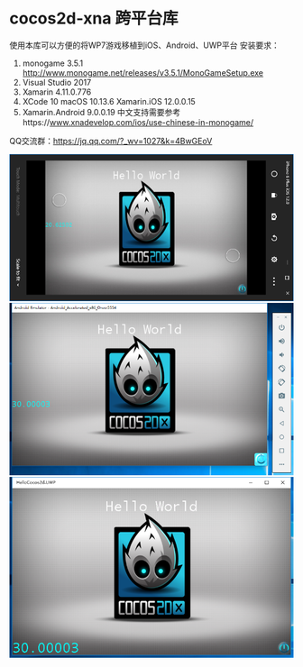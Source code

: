 ﻿# cocos2d-xna 跨平台库
使用本库可以方便的将WP7游戏移植到iOS、Android、UWP平台
安装要求：
1. monogame 3.5.1 http://www.monogame.net/releases/v3.5.1/MonoGameSetup.exe
2. Visual Studio 2017
3. Xamarin 4.11.0.776
4. XCode 10 macOS 10.13.6 Xamarin.iOS 12.0.0.15
5. Xamarin.Android 9.0.0.19
中文支持需要参考https://www.xnadevelop.com/ios/use-chinese-in-monogame/

QQ交流群：https://jq.qq.com/?_wv=1027&k=4BwGEoV

![image](https://github.com/chengcong/cocos2d-xna/blob/master/screenshots/iOS.png)<br>
![image](https://github.com/chengcong/cocos2d-xna/blob/master/screenshots/Android.png)<br>
![image](https://github.com/chengcong/cocos2d-xna/blob/master/screenshots/UWP.png)<br>


